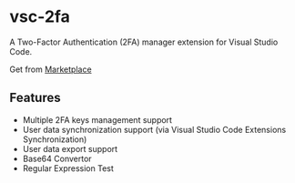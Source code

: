 # vsc-2fa

A Two-Factor Authentication (2FA) manager extension for Visual Studio Code.

Get from 
[Marketplace](https://marketplace.visualstudio.com/items?itemName=cai-qichang.vsc-2fa) 

## Features
- Multiple 2FA keys management support
- User data synchronization support (via Visual Studio Code Extensions Synchronization)
- User data export support
- Base64 Convertor
- Regular Expression Test
